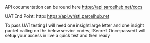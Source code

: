 API documentation can be found here https://api.parcelhub.net/docs
 
UAT End Point: https https://api.whistl.parcelhub.net

To pass UAT testing I will need one insight large letter and one insight packet calling on the below service codes;
 [Secret] 
Once passed I will setup your access in live a quick test and then ready 

